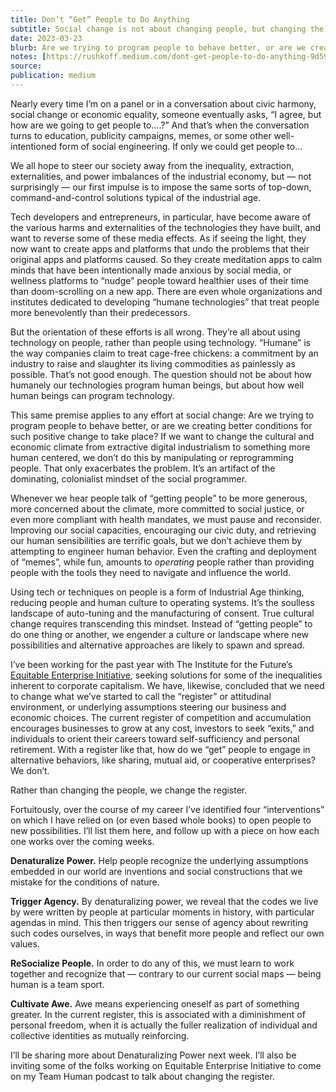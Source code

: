 ```yaml
---
title: Don’t “Get” People to Do Anything
subtitle: Social change is not about changing people, but changing the register
date: 2023-03-23
blurb: Are we trying to program people to behave better, or are we creating better conditions for such positive change to take place?
notes: [https://rushkoff.medium.com/dont-get-people-to-do-anything-9d59a1cf29a0](https://rushkoff.medium.com/dont-get-people-to-do-anything-9d59a1cf29a0 https://rushkoff.medium.com/dont-get-people-to-do-anything-9d59a1cf29a0)
source: 
publication: medium
---
```


Nearly every time I’m on a panel or in a conversation about civic harmony, social change or economic equality, someone eventually asks, “I agree, but how are we going to get people to….?” And that’s when the conversation turns to education, publicity campaigns, memes, or some other well-intentioned form of social engineering. If only we could get people to…

We all hope to steer our society away from the inequality, extraction, externalities, and power imbalances of the industrial economy, but — not surprisingly — our first impulse is to impose the same sorts of top-down, command-and-control solutions typical of the industrial age.

Tech developers and entrepreneurs, in particular, have become aware of the various harms and externalities of the technologies they have built, and want to reverse some of these media effects. As if seeing the light, they now want to create apps and platforms that undo the problems that their original apps and platforms caused. So they create meditation apps to calm minds that have been intentionally made anxious by social media, or wellness platforms to “nudge” people toward healthier uses of their time than doom-scrolling on a new app. There are even whole organizations and institutes dedicated to developing “humane technologies” that treat people more benevolently than their predecessors.

But the orientation of these efforts is all wrong. They’re all about using technology on people, rather than people using technology. “Humane” is the way companies claim to treat cage-free chickens: a commitment by an industry to raise and slaughter its living commodities as painlessly as possible. That’s not good enough. The question should not be about how humanely our technologies program human beings, but about how well human beings can program technology.

This same premise applies to any effort at social change: Are we trying to program people to behave better, or are we creating better conditions for such positive change to take place? If we want to change the cultural and economic climate from extractive digital industrialism to something more human centered, we don’t do this by manipulating or reprogramming people. That only exacerbates the problem. It’s an artifact of the dominating, colonialist mindset of the social programmer.

Whenever we hear people talk of “getting people” to be more generous, more concerned about the climate, more committed to social justice, or even more compliant with health mandates, we must pause and reconsider. Improving our social capacities, encouraging our civic duty, and retrieving our human sensibilities are terrific goals, but we don’t achieve them by attempting to engineer human behavior. Even the crafting and deployment of “memes”, while fun, amounts to _operating_ people rather than providing people with the tools they need to navigate and influence the world.

Using tech or techniques on people is a form of Industrial Age thinking, reducing people and human culture to operating systems. It’s the soulless landscape of auto-tuning and the manufacturing of consent. True cultural change requires transcending this mindset. Instead of “getting people” to do one thing or another, we engender a culture or landscape where new possibilities and alternative approaches are likely to spawn and spread.

I’ve been working for the past year with The Institute for the Future’s [Equitable Enterprise Initiative](https://www.iftf.org/projects/equitable-enterprise-initiative/), seeking solutions for some of the inequalities inherent to corporate capitalism. We have, likewise, concluded that we need to change what we’ve started to call the “register” or attitudinal environment, or underlying assumptions steering our business and economic choices. The current register of competition and accumulation encourages businesses to grow at any cost, investors to seek “exits,” and individuals to orient their careers toward self-sufficiency and personal retirement. With a register like that, how do we “get” people to engage in alternative behaviors, like sharing, mutual aid, or cooperative enterprises? We don’t.

Rather than changing the people, we change the register.

Fortuitously, over the course of my career I’ve identified four “interventions” on which I have relied on (or even based whole books) to open people to new possibilities. I’ll list them here, and follow up with a piece on how each one works over the coming weeks.

**Denaturalize Power.** Help people recognize the underlying assumptions embedded in our world are inventions and social constructions that we mistake for the conditions of nature.

**Trigger Agency.** By denaturalizing power, we reveal that the codes we live by were written by people at particular moments in history, with particular agendas in mind. This then triggers our sense of agency about rewriting such codes ourselves, in ways that benefit more people and reflect our own values.

**ReSocialize People.** In order to do any of this, we must learn to work together and recognize that — contrary to our current social maps — being human is a team sport.

**Cultivate Awe.** Awe means experiencing oneself as part of something greater. In the current register, this is associated with a diminishment of personal freedom, when it is actually the fuller realization of individual and collective identities as mutually reinforcing.

I’ll be sharing more about Denaturalizing Power next week. I’ll also be inviting some of the folks working on Equitable Enterprise Initiative to come on my Team Human podcast to talk about changing the register.
